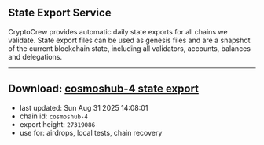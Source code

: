## State Export Service
CryptoCrew provides automatic daily state exports for all chains we validate. State export files can be used as genesis files and are a snapshot of the current blockchain state, including all validators, accounts, balances and delegations.

---
**Download: [cosmoshub-4 state export](https://dl-eu2.ccvalidators.com/SERVICE/cosmoshub/cosmoshub-4_export_27319086.json)**
---

- last updated: Sun Aug 31 2025 14:08:01
- chain id: `cosmoshub-4`
- export height: `27319086`
- use for: airdrops, local tests, chain recovery
